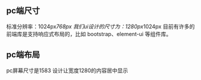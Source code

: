 ## pc端尺寸
标准分辨率：1024px*768px 我们ui设计的尺寸为：1280px*1024px
目前有许多的前端库是支持响应式布局的，比如 bootstrap、element-ui 等组件库。
## pc端布局
pc屏幕尺寸是1583 设计让宽度1280的内容居中显示
